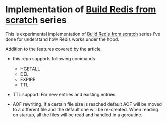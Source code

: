 # Implementation of [Build Redis from scratch](https://www.build-redis-from-scratch.dev/en/introduction) series

This is experimental implementation of [Build Redis from scratch](https://www.build-redis-from-scratch.dev/en/introduction) series i've done for understand how Redis works under the hood.

Addition to the  features covered by the article,

- this repo supports following commands
    - HGETALL
    - DEL
    - EXPIRE
    - TTL

- TTL support. For new entries and existing entries.
- AOF rewriting. If a certain file size is reached default AOF will be moved to a different file and the default one will be
    re-created. When reading on startup, all the files will be read and handled in a goroutine.